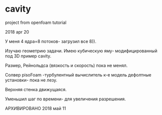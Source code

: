 # cavity
<p>project from openfoam tutorial 
<p>2018 apr 20
<p>У меня 4 ядра=8 потоков- загрузил все 8)).
<p>Изучаю геометрию задачи. Имею кубическую яму- модифицированный под 3D пример cavity.
<p>Размер, Рейнольдса (вязкость и скорость) пока не менял.
<p>Солвер pisoFoam -турбулентный вычислитель к-е модель дефолтные установки- пока не лезу.
<p>Верхняя стенка движущаяся. 
<p>Уменьшил шаг по времени- для увеличения разрешения.
<p> АРХИВИРОВАНО 2018 май 11